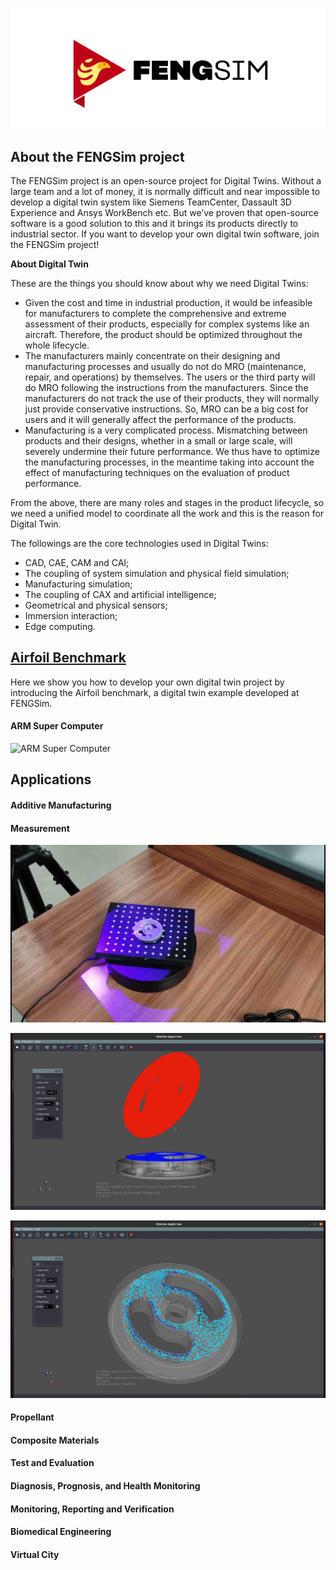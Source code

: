 ![FENGSim](images/Fengsim_logo_hi_2.png)

## About the FENGSim project

The FENGSim project is an open-source project for Digital Twins. Without a large team and a lot of money, it is normally difficult and near impossible to develop a digital twin system like Siemens TeamCenter, Dassault 3D Experience and Ansys WorkBench etc. But we’ve proven that open-source software is a good solution to this and it brings its products directly to industrial sector. If you want to develop your own digital twin software, join the FENGSim project!

**About Digital Twin**

These are the things you should know about why we need Digital Twins:

- Given the cost and time in industrial production, it would be infeasible for manufacturers to complete the comprehensive and extreme assessment of their products, especially for complex systems like an aircraft. Therefore, the product should be optimized throughout the whole lifecycle. 
- The manufacturers mainly concentrate on their designing and manufacturing processes and usually do not do MRO (maintenance, repair, and operations) by themselves. The users or the third party will do MRO following the instructions from the manufacturers. Since the manufacturers do not track the use of their products, they will normally just provide conservative instructions. So, MRO can be a big cost for users and it will generally affect the performance of the products.
- Manufacturing is a very complicated process. Mismatching between products and their designs, whether in a small or large scale, will severely undermine their future performance. We thus have to optimize the manufacturing processes, in the meantime taking into account the effect of manufacturing techniques on the evaluation of product performance. 

From the above, there are many roles and stages in the product lifecycle, so we need a unified model  to coordinate all the work and this is the reason for Digital Twin.  

The followings are the core technologies used in Digital Twins:

- CAD, CAE, CAM and CAI;
- The coupling of system simulation and physical field simulation;
- Manufacturing simulation;
- The coupling of CAX and artificial intelligence; 
- Geometrical and physical sensors;
- Immersion interaction;
- Edge computing.

## [Airfoil Benchmark](https://github.com/fengsim/FENGSim-Dev/wiki/Home)

Here we show you how to develop your own digital twin project by introducing the Airfoil benchmark, a digital twin example developed at FENGSim.   

#### ARM Super Computer

![ARM Super Computer](images/Mark-1.png)

## Applications

#### Additive Manufacturing

#### Measurement

![Measurement](images/meas1.jpg)

![Measurement](images/meas2.jpg)

![Measurement](images/meas3.jpg)


#### Propellant

#### Composite Materials

#### Test and Evaluation

#### Diagnosis, Prognosis, and Health Monitoring

#### Monitoring, Reporting and Verification

#### Biomedical Engineering	

#### Virtual City

